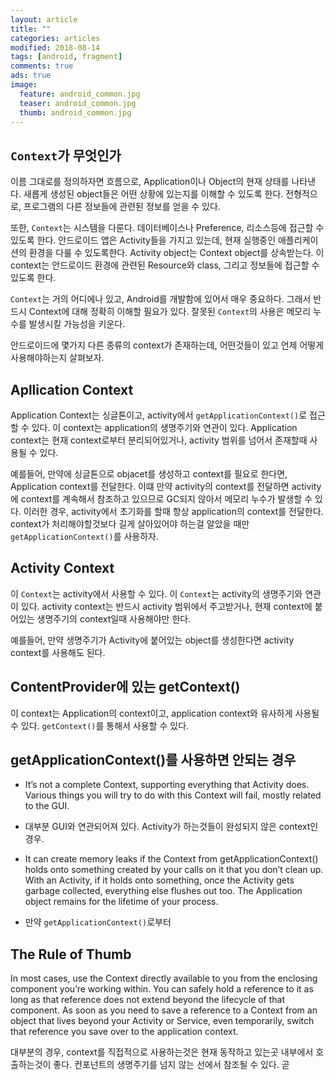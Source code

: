 ```yaml
---
layout: article
title: ""
categories: articles
modified: 2018-08-14
tags: [android, fragment]
comments: true
ads: true
image:
  feature: android_common.jpg
  teaser: android_common.jpg
  thumb: android_common.jpg
---
```


## `Context`가 무엇인가

이름 그대로를 정의하자면 흐름으로, Application이나 Object의 현재 상태를 나타낸다.
새롭게 생성된 object들은 어떤 상황에 있는지를 이해할 수 있도록 한다.
전형적으로, 프로그램의 다른 정보들에 관련된 정보를 얻을 수 있다.

또한, `Context`는 시스템을 다룬다. 데이터베이스나 Preference, 리소스등에 접근할 수 있도록 한다.
안드로이드 앱은 Activity들을 가지고 있는데, 현재 실행중인 애플리케이션의 환경을 다룰 수 있도록한다.
Activity object는 Context object를 상속받는다. 이 context는 안드로이드 환경에 관련된 Resource와 class, 그리고 정보들에 접근할 수 있도록 한다.

`Context`는 거의 어디에나 있고, Android를 개발함에 있어서 매우 중요하다. 그래서 반드시 Context에 대해 정확히 이해할 필요가 있다.
잘못된 `Context`의 사용은 메모리 누수를 발생시킬 가능성을 키운다.

안드로이드에 몇가지 다른 종류의 context가 존재하는데, 어떤것들이 있고 언제 어떻게 사용해야하는지 살펴보자.

## Apllication Context

Application Context는 싱글톤이고, activity에서 `getApplicationContext()`로 접근할 수 있다. 
이 context는 application의 생명주기와 연관이 있다. 
Application context는 현재 context로부터 분리되어있거나, activity 범위를 넘어서 존재할때 사용될 수 있다.

예를들어, 만약에 싱글톤으로 objacet를 생성하고 context를 필요로 한다면, Application context를 전달한다.
이떄 만약 activity의 context를 전달하면 activity에 context를 계속해서 참조하고 있으므로 GC되지 않아서 메모리 누수가 발생할 수 있다.
이러한 경우, activity에서 초기화를 할때 항상 application의 context를 전달한다.
context가 처리해야할것보다 길게 살아있어야 하는걸 알았을 때만 `getApplicationContext()`를 사용하자.

## Activity Context

이 `Context`는 activity에서 사용할 수 있다. 이 `Context`는 activity의 생명주기와 연관이 있다. activity context는 반드시 activity 범위에서 주고받거나, 현재 context에 붙어있는 생명주기의 context일때 사용해야만 한다.

예를들어, 만약 생명주기가 Activity에 붙어있는 object를 생성한다면 activity context를 사용해도 된다.

## ContentProvider에 있는 getContext()

이 context는 Application의 context이고, application context와 유사하게 사용될 수 있다.
`getContext()`를 통해서 사용할 수 있다.

## getApplicationContext()를 사용하면 안되는 경우

* It’s not a complete Context, supporting everything that Activity does. Various things you will try to do with this Context will fail, mostly related to the GUI.

* 대부분 GUI와 연관되어져 있다. Activity가 하는것들이 완성되지 않은 context인 경우. 

* It can create memory leaks if the Context from getApplicationContext() holds onto something created by your calls on it that you don’t clean up. With an Activity, if it holds onto something, once the Activity gets garbage collected, everything else flushes out too. The Application object remains for the lifetime of your process.

* 만약 `getApplicationContext()`로부터 


## The Rule of Thumb

In most cases, use the Context directly available to you from the enclosing component you’re working within. You can safely hold a reference to it as long as that reference does not extend beyond the lifecycle of that component. As soon as you need to save a reference to a Context from an object that lives beyond your Activity or Service, even temporarily, switch that reference you save over to the application context.

대부분의 경우, context를 직접적으로 사용하는것은 현재 동작하고 있는곳 내부에서 호출하는것이 좋다.
컨포넌트의 생명주기를 넘지 않는 선에서 참조될 수 있다.
곧 
